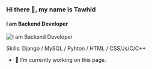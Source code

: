 ### Hi there 👋, my name is Tawhid
#### I am Backend Developer
![I am Backend Developer](https://scontent.fdac137-1.fna.fbcdn.net/v/t39.30808-6/385464984_1562970917865032_3126230139746280391_n.jpg?_nc_cat=104&ccb=1-7&_nc_sid=52f669&_nc_eui2=AeHI7hMZMcs68U2r0OSaFe1mf-Szc2iAmN5_5LNzaICY3opi6CiStKR7VVMMh35HaJxO-PVJSqzc0wxu92AqWr-6&_nc_ohc=pUN1n1yFskAAX_6XhM8&_nc_ht=scontent.fdac137-1.fna&oh=00_AfCJBYeTqqQMRJUh4cMqJhDv90T2DjuBdGXEoLwBlUxbKQ&oe=651E5C1B)


Skills: Django / MySQL / Pyhton / HTML / CSS/Js/C/C++

- 🔭 I’m currently working on this page. 





